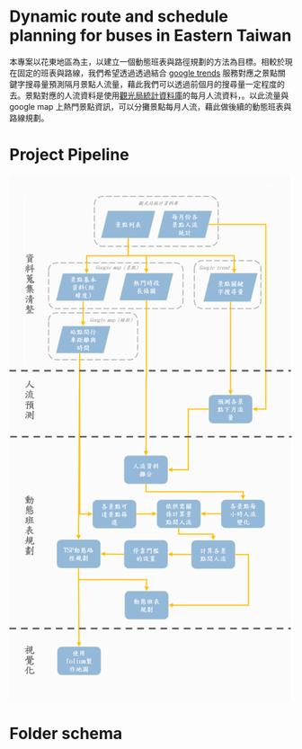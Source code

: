 # Dynamic route and schedule planning for buses in Eastern Taiwan
本專案以花東地區為主，以建立一個動態班表與路徑規劃的方法為目標。相較於現在固定的班表與路線，我們希望透過透過結合 [google trends](https://trends.google.com.tw/trends/?geo=TW) 服務對應之景點關鍵字搜尋量預測隔月景點人流量，藉此我們可以透過前個月的搜尋量一定程度的去。景點對應的人流資料是使用[觀光局統計資料庫](https://stat.taiwan.net.tw/)的每月人流資料，。以此流量與 google map 上熱門景點資訊，可以分攤景點每月人流，藉此做後續的動態班表與路線規劃。

# Project Pipeline
![](img/ProjectPipeline.png)

# Folder schema
